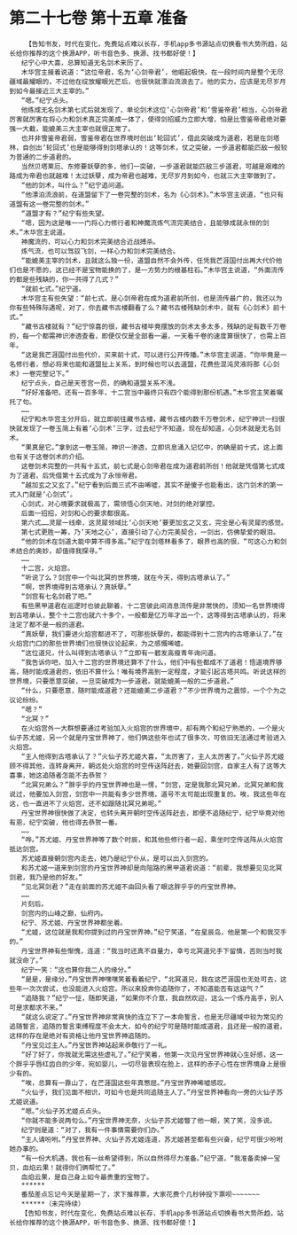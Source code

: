 # 第二十七卷 第十五章 准备
        【告知书友，时代在变化，免费站点难以长存，手机app多书源站点切换看书大势所趋，站长给你推荐的这个换源APP，听书音色多、换源、找书都好使！】
       纪宁心中大喜，总算知道无名剑术来历了。
       木华宫主接着说道：“这位帝君，名为‘心剑帝君’，他崛起极快，在一段时间内是整个无尽疆域最耀眼的，不过他在绽放耀眼光芒后，也很快就漂泊流浪去了。他的实力，应该是无尽岁月到如今最接近三大主宰的。”
       “嗯。”纪宁点头。
       他练成无名剑术第七式后就发现了，单论剑术这位‘心剑帝君’和‘雪鉴帝君’相当，心剑帝君厉害就厉害在将心力和剑术真正完美成一体了，使得剑招威力立即大增，怕是比雪鉴帝君绝对要强一大截，能媲美三大主宰也就很正常了。
       也并非雪鉴帝君弱，雪鉴帝君在世界境时创出‘轮回式’，借此突破成为道君，若是在剑塔林，自创出‘轮回式’也是能够得到剑塔承认的！这等剑术，仗之突破，一步道君都能匹敌一般较为普通的二步道君的。
       当然贝塔莱厄、东修要妖孽的多，他们一突破，一步道君就能匹敌三步道君，可越是艰难的路成为帝君也就越难！太过妖孽，成为帝君也越难，无尽岁月到如今，也就三大主宰做到了。
       “他的剑术，叫什么？”纪宁追问道。
       “他漂泊流浪前，在道盟留下了一卷完整的剑术，名为《心剑术》。”木华宫主说道，“也只有道盟有这一卷完整的剑术。”
       “道盟才有？”纪宁有些失望。
       “嗯，因为这是唯一一门将心力修行者和神魔流炼气流完美结合，且能够成就永恒的剑术。”木华宫主说道。
       神魔流的，可以心力和剑术完美结合近战搏杀。
       炼气流，也可以驾驭飞剑，一样心力和剑术完美结合。
       “能媲美主宰的剑术，且就这么独一份，道盟自然不会外传，任凭我芒涯国付出再大代价他们也是不愿的，这已经不是宝物能换的了，是一方势力的根基柱石。”木华宫主说道，“外面流传的都是些残缺的，你一共得了几式？”
       “就前七式。”纪宁道。
       木华宫主有些失望：“前七式，是心剑帝君在成为道君前所创，也是流传最广的，我还以为你有些特殊际遇呢，对了，你去藏书古楼翻看了么？藏书古楼残缺剑术中，就有《心剑术》前十式。”
       “藏书古楼就有？”纪宁惊喜的很，藏书古楼毕竟摆放的剑术太多太多，残缺的足有数千万卷的，每一个都需神识渗透查看，即便仅仅是全部看一遍，一天看千卷的速度算很快了，也需上百年。
       “这是我芒涯国付出些代价，买来前十式，可以进行公开传播。”木华宫主说道，“你毕竟是一名修行者，想必将来也能和道盟扯上关系，到时候也可以去道盟，花费些混沌灵液将那《心剑术》一卷完整记下。”
       纪宁点头，自己是天苍宫一员，的确和道盟关系不浅。
       “好好准备吧，还有一百多年，十二宫当中最终只有四个能得到那份机遇。”木华宫主笑着嘱托了句。
       ……
       纪宁和木华宫主分开后，就立即前往藏书古楼，藏书古楼内数千万卷剑术，纪宁神识一扫很快就发现了一卷玉简上有着‘心剑术’三字，过去纪宁不知道，现在却知道，心剑术就是无名剑术。
       “果真是它。”拿到这一卷玉简，神识一渗透，立即讯息涌入记忆中，的确是前十式，这上面也有关于这卷剑术的介绍。
       这卷剑术完整的一共有十五式，前七式是心剑帝君在成为道君前所创！他就是凭借第七式成为了道君，后凭借第十五式成为了永恒帝君。
       “越加玄之又玄了。”纪宁看到后面三式不由唏嘘，其实不是傻子也能看出，这门剑术的第一式入门就是‘心剑式’。
       心剑式，对心境要求就极高了，需领悟心剑天地，对剑的绝对掌控。
       后面一招招，对剑和心的要求都很高。
       第六式……灵犀一线牵，这灵犀领域比‘心剑天地’要更加玄之又玄，完全是心有灵犀的感觉。
       第七式更胜一筹，乃‘天地之心’，直接引动了心力完美契合，一剑出，仿佛挚爱的眼泪。
       “他的剑术在剑道大能中算不得多高。”纪宁在剑塔林看多了，眼界也高的很，“可这心力和剑术结合的奥妙，却值得我探寻。”
       ……
       十二宫，火焰宫。
       “听说了么？剑宫中一个叫北冥的世界境，就在今天，得到古塔承认了。”
       “啊，世界境得到古塔承认？真妖孽。”
       “剑宫有七名剑君了吧。”
       有些黑甲道君在巡逻时也彼此聊着，十二宫彼此间消息流传是非常快的，须知一名世界境得到古塔承认，整个十二宫也就六十多个，一般都是亿万年才出一个，这等得到古塔承认的，将来注定了都不是一般的道君。
       “真妖孽，我们要进火焰宫都进不了，可那些妖孽的，都能得到十二宫内的古塔承认了。”在火焰宫门口的那些世界境们也很快议论起来，为之感慨唏嘘。
       “这位道兄，什么叫得到古塔承认？”立即有一碧发高瘦青年询问道。
       “我告诉你吧，加入十二宫的世界境还算不了什么，他们中有些都成不了道君！悟道境界够高，随时能成道君的，依旧不算什么！唯有境界高到一定程度，才能引起古塔共鸣。听说这样的世界境，只要愿意突破，一旦突破成为一步道君。就能媲美一般的二步道君。”
       “什么，只要愿意，随时能成道君？还能媲美二步道君？”不少世界境为之震惊，一个个为之议论纷纷。
       “嗯？”
       “北冥？”
       在火焰宫外一大群想要通过考验加入火焰宫的世界境中，却有两个和纪宁熟悉的，一个是火仙子苏尤姬，另一个就是丹宝世界神了，他们俩这些年也试了很多次，可依旧无法通过考验进入火焰宫。
       “主人他得到古塔承认了？”火仙子苏尤姬大喜，“太厉害了，主人太厉害了。”火仙子苏尤姬顾不得其他，连转身离开，朝远处火焰宫的时空传送阵赶去，她要回剑宫，自家主人有了这等大喜事，她这追随者怎能不去恭贺？
       “北冥兄弟么？”胖乎乎的丹宝世界神也是一愣，“剑宫，定是我那北冥兄弟，北冥兄弟和我说过，他要加入剑宫，剑宫中一共能有多少世界境，道号不太可能出现重复的。唉，我这些年在这，也一直进不了火焰宫，还不如跟随北冥兄弟呢。”
       丹宝世界神很快做了决定，也转头离开朝时空传送阵赶去，即便不追随纪宁，纪宁毕竟对他有恩，纪宁突破，他也得去恭贺一番。
       ……
       “哗。”苏尤姬、丹宝世界神等了数个时辰，和其他些修行者一起，乘坐时空传送阵从火焰宫抵达剑宫。
       苏尤姬直接朝剑宫内走去，她乃是纪宁仆从，是可以出入剑宫的。
       和苏尤姬一道来到剑宫的丹宝世界神却是向阻路的黑甲道君说道：“前辈，我想要见见北冥剑君，我乃是他的好友。”
       “见北冥剑君？”走在前面的苏尤姬不由回头看了眼这胖乎乎的丹宝世界神。
       ……
       片刻后。
       剑宫内的山峰之巅，仙府内。
       纪宁、苏尤姬、丹宝世界神都坐着。
       “尤姬，这位就是我和你提到过的丹宝世界神。”纪宁笑道，“在星辰岛，他是第一个和我交手的。”
       丹宝世界神有些惭愧，连道：“我当时还真不自量力，幸亏北冥道兄手下留情，否则当时我就没命了。”
       纪宁一笑：“这也算你我二人的缘分。”
       “是是，是缘分。”丹宝世界神嘿嘿笑着看着纪宁，“北冥道兄，我在这芒涯国也无处可去，这些年一次次尝试，也没能进入火焰宫。所以来投奔你追随你了，不知道能否有这运气？”
       “追随我？”纪宁一怔，随即笑道，“如果你不介意，我自然欢迎，这么一个炼丹高手，别人可是求都求不来。”
       “就这么说定了。”丹宝世界神非常爽快的连立下了一本命誓言，也是无尽疆域中较为常见的追随誓言，追随的誓言束缚程度不会太大，如今的纪宁可是随时能成道君，且还是一般的道君，这样的存在是绝对有资格让他丹宝世界神追随的。
       “丹宝见过主人。”丹宝世界神站起来恭敬行了一礼。
       “好了好了，你我就无需这些虚礼了。”纪宁笑着，他第一次见丹宝世界神就心生好感，这一个胖乎乎唇红齿白的少年，宛如婴儿，一切尽皆表现在脸上，这样的赤子心性在世界境身上是很少有的。
       “唉，总算有一靠山了，在芒涯国这些年真憋屈。”丹宝世界神唏嘘感叹。
       “火仙子，我们见面不相识，可如今也是共同追随主人了。”丹宝世界神看向一旁的火仙子苏尤姬说道。
       “嗯。”火仙子苏尤姬点点头。
       “你就不能多说两句么。”丹宝世界神无奈，火仙子苏尤姬瞥了他一眼，笑了笑，没多说。
       纪宁则是道：“对了，我有一件事情需要你们办。”
       “主人请吩咐。”丹宝世界神、火仙子苏尤姬连道，苏尤姬甚至都有些兴奋，纪宁可很少吩咐她办事的。
       “有一份大机遇，我也有一丝希望得到，所以自然得尽力准备。”纪宁道，“我准备卖掉一宝贝，血焰云果！就得你们俩帮忙了。”
       血焰云果，是自己身上如今最贵重的宝物了。
       ******
       番茄差点忘记今天是星期一了，求下推荐票，大家花费个几秒钟投下票呗~~~~~~~
       ******（未完待续）
       【告知书友，时代在变化，免费站点难以长存，手机app多书源站点切换看书大势所趋，站长给你推荐的这个换源APP，听书音色多、换源、找书都好使！】
